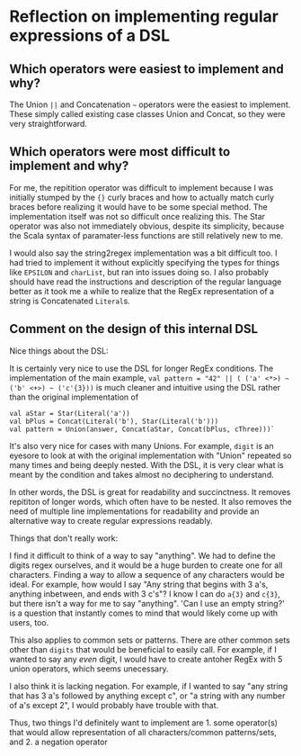 # Reflection on implementing regular expressions of a DSL

## Which operators were easiest to implement and why?
The Union `||` and Concatenation `~` operators were the easiest to implement. 
These simply called existing case classes Union and Concat, so they were very
straightforward.

## Which operators were most difficult to implement and why?
For me, the repitition operator was difficult to implement because I was
initially stumped by the `{}` curly braces and how to actually match curly braces
before realizing it would have to be some special method. The implementation
itself was not so difficult once realizing this.  The Star operator was also not
immediately obvious, despite its simplicity, because the Scala syntax of 
paramater-less functions are still relatively new to me. 

I would also say the string2regex implementation was a bit difficult too. I
had tried to implement it without explicitly specifying the types for things
like `EPSILON` and `charList`, but ran into issues doing so. I also probably
should have read the instructions and description of the regular language better
as it took me a while to realize that the RegEx representation of a string is
Concatenated `Literal`s.

## Comment on the design of this internal DSL
   Nice things about the DSL: 	
   
   It is certainly very nice to use the DSL for longer RegEx conditions. The
   implementation of the main example, `val pattern = "42" || ( ('a' <*>) ~ ('b' <+>) ~ ('c'{3}))` is much cleaner and intuitive using the DSL rather than the original implementation of 
   ```
   val aStar = Star(Literal('a'))
   val bPlus = Concat(Literal('b'), Star(Literal('b')))
   val pattern = Union(answer, Concat(aStar, Concat(bPlus, cThree)))`
   ```

   It's also very nice for cases with many Unions.  For example, `digit` is an
   eyesore to look at with the original implementation with "Union" repeated so
   many times and being deeply nested.  With the DSL, it is very clear what is
   meant by the condition and takes almost no deciphering to understand.

   In other words, the DSL is great for readability and succinctness. It removes repititon of longer words, which often have to be nested. It also removes
   the need of multiple line implementations for readability and provide an
   alternative way to create regular expressions readably.

   Things that don't really work: 

   I find it difficult to think of a way to say "anything". We had to define the
   digits regex ourselves, and it would be a huge burden to create one for all
   characters.  Finding a way to allow a sequence of any characters would be
   ideal. For example, how would I say "Any string that begins with 3 a's,
   anything inbetween, and ends with 3 c's"? I know I can do `a{3}` and `c{3}`,
   but there isn't a way for me to say "anything".  'Can I use an empty string?'
   is a question that instantly comes to mind that would likely come up with
   users, too. 

   This also applies to common sets or patterns. There are other common sets 
   other than `digits` that would be beneficial to easily call. For example, if 
   I wanted to say any _even_ digit, I would have to create antoher RegEx with 
   5 union operators, which seems unecessary. 
   
   I also think it is lacking negation. For example, if I wanted to say 
   "any string that has 3 a's followed by anything except c", or "a string with
   any number of a's except 2", I would probably have trouble with that. 

   Thus, two things I'd definitely want to implement are 
    1. some operator(s) that would allow representation of all characters/common 
    patterns/sets, and 
    2. a negation operator